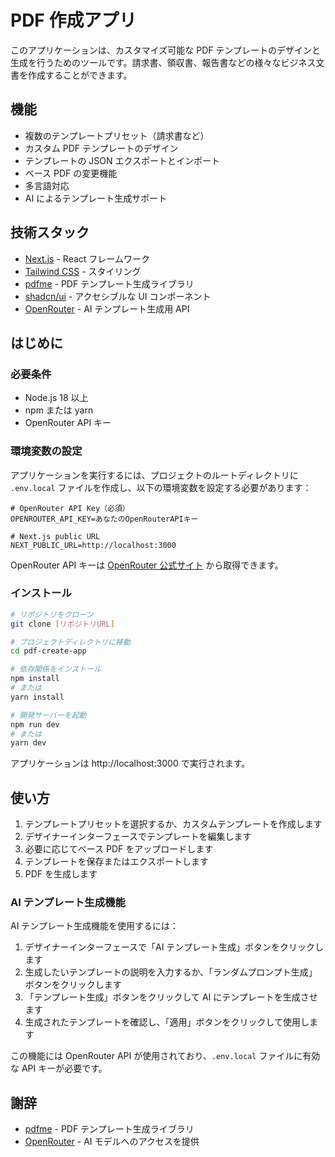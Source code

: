 # PDF 作成アプリ

このアプリケーションは、カスタマイズ可能な PDF テンプレートのデザインと生成を行うためのツールです。請求書、領収書、報告書などの様々なビジネス文書を作成することができます。

## 機能

- 複数のテンプレートプリセット（請求書など）
- カスタム PDF テンプレートのデザイン
- テンプレートの JSON エクスポートとインポート
- ベース PDF の変更機能
- 多言語対応
- AI によるテンプレート生成サポート

## 技術スタック

- [Next.js](https://nextjs.org/) - React フレームワーク
- [Tailwind CSS](https://tailwindcss.com/) - スタイリング
- [pdfme](https://github.com/pdfme/pdfme) - PDF テンプレート生成ライブラリ
- [shadcn/ui](https://ui.shadcn.com/) - アクセシブルな UI コンポーネント
- [OpenRouter](https://openrouter.ai/) - AI テンプレート生成用 API

## はじめに

### 必要条件

- Node.js 18 以上
- npm または yarn
- OpenRouter API キー

### 環境変数の設定

アプリケーションを実行するには、プロジェクトのルートディレクトリに `.env.local` ファイルを作成し、以下の環境変数を設定する必要があります：

```
# OpenRouter API Key（必須）
OPENROUTER_API_KEY=あなたのOpenRouterAPIキー

# Next.js public URL
NEXT_PUBLIC_URL=http://localhost:3000
```

OpenRouter API キーは [OpenRouter 公式サイト](https://openrouter.ai/) から取得できます。

### インストール

```bash
# リポジトリをクローン
git clone [リポジトリURL]

# プロジェクトディレクトリに移動
cd pdf-create-app

# 依存関係をインストール
npm install
# または
yarn install

# 開発サーバーを起動
npm run dev
# または
yarn dev
```

アプリケーションは http://localhost:3000 で実行されます。

## 使い方

1. テンプレートプリセットを選択するか、カスタムテンプレートを作成します
2. デザイナーインターフェースでテンプレートを編集します
3. 必要に応じてベース PDF をアップロードします
4. テンプレートを保存またはエクスポートします
5. PDF を生成します

### AI テンプレート生成機能

AI テンプレート生成機能を使用するには：

1. デザイナーインターフェースで「AI テンプレート生成」ボタンをクリックします
2. 生成したいテンプレートの説明を入力するか、「ランダムプロンプト生成」ボタンをクリックします
3. 「テンプレート生成」ボタンをクリックして AI にテンプレートを生成させます
4. 生成されたテンプレートを確認し、「適用」ボタンをクリックして使用します

この機能には OpenRouter API が使用されており、`.env.local` ファイルに有効な API キーが必要です。

## 謝辞

- [pdfme](https://github.com/pdfme/pdfme) - PDF テンプレート生成ライブラリ
- [OpenRouter](https://openrouter.ai/) - AI モデルへのアクセスを提供
